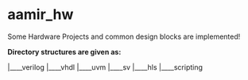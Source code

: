 # aamir_hw
Some Hardware Projects and common design blocks are implemented!

**Directory structures are given as:** 

|____verilog
|____vhdl
|____uvm
|____sv
|____hls
|____scripting
